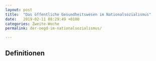 ```yaml
---
layout: post
title:  "Das öffentliche Gesundheitswesen im Nationalsozialismus"
date:   2019-02-11 08:29:49 +0100
categories: Zweite-Woche
permalink: der-oegd-im-nationalsozialismus/

---
```

## Definitionen
